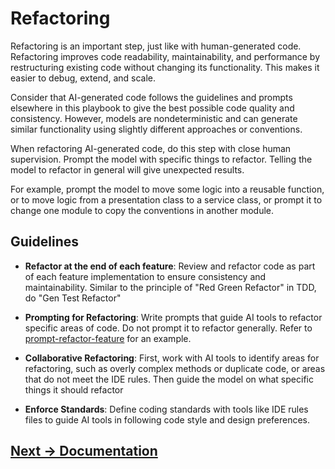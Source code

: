 # Refactoring

Refactoring is an important step, just like with human-generated code. Refactoring improves code readability, maintainability, and performance by restructuring existing code without changing its functionality. This makes it easier to debug, extend, and scale.

Consider that AI-generated code follows the guidelines and prompts elsewhere in this playbook to give the best possible code quality and consistency. However, models are nondeterministic and can generate similar functionality using slightly different approaches or conventions.

When refactoring AI-generated code, do this step with close human supervision. Prompt the model with specific things to refactor. Telling the model to refactor in general will give unexpected results.

For example, prompt the model to move some logic into a reusable function, or to move logic from a presentation class to a service class, or prompt it to change one module to copy the conventions in another module.

## Guidelines

- **Refactor at the end of each feature**: Review and refactor code as part of each feature implementation to ensure consistency and maintainability. Similar to the principle of "Red Green Refactor" in TDD, do "Gen Test Refactor"

- **Prompting for Refactoring**: Write prompts that guide AI tools to refactor specific areas of code. Do not prompt it to refactor generally. Refer to [prompt-refactor-feature](../../pages/appendix/prompt-library/refactoring/prompt-refactor-feature.md) for an example.

- **Collaborative Refactoring**: First, work with AI tools to identify areas for refactoring, such as overly complex methods or duplicate code, or areas that do not meet the IDE rules. Then guide the model on what specific things it should refactor 

- **Enforce Standards**: Define coding standards with tools like IDE rules files to guide AI tools in following code style and design preferences.

## [Next -> Documentation](documentation.md)





 